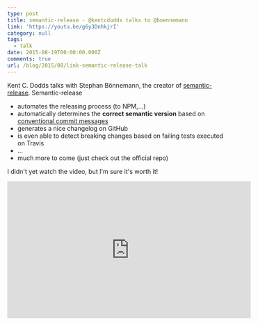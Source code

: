 ```yaml
---
type: post
title: semantic-release - @kentcdodds talks to @boennemann
link: 'https://youtu.be/g6y3DnhkjrI'
category: null
tags:
  - talk
date: 2015-08-19T00:00:00.000Z
comments: true
url: /blog/2015/08/link-semantic-release-talk
---
```


Kent C. Dodds talks with Stephan Bönnemann, the creator of [semantic-release](https://github.com/semantic-release/semantic-release).
Semantic-release

- automates the releasing process (to NPM,...)
- automatically determines the **correct semantic version** based on [conventional commit messages](https://github.com/angular/angular/blob/master/CONTRIBUTING.md#commit)
- generates a nice changelog on GitHub
- is even able to detect breaking changes based on failing tests executed on Travis
- ...
- much more to come (just check out the official repo)

I didn't yet watch the video, but I'm sure it's worth it!

<iframe width="560" height="315" src="https://www.youtube.com/embed/g6y3DnhkjrI" frameborder="0" allowfullscreen="allowfullscreen"> </iframe>


